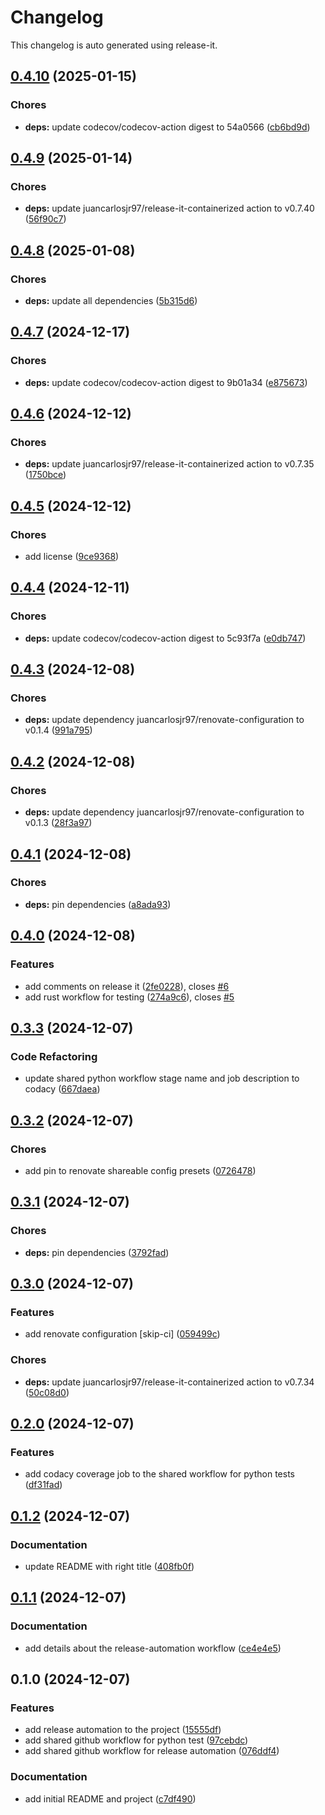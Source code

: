 # Changelog

This changelog is auto generated using release-it.


## [0.4.10](https://github.com/juancarlosjr97/github-actions-workflows-to-rule-them-all/compare/0.4.9...0.4.10) (2025-01-15)

### Chores

* **deps:** update codecov/codecov-action digest to 54a0566 ([cb6bd9d](https://github.com/juancarlosjr97/github-actions-workflows-to-rule-them-all/commit/cb6bd9d17b7edfd9eb47ac85cd7198f208d623ec))

## [0.4.9](https://github.com/juancarlosjr97/github-actions-workflows-to-rule-them-all/compare/0.4.8...0.4.9) (2025-01-14)

### Chores

* **deps:** update juancarlosjr97/release-it-containerized action to v0.7.40 ([56f90c7](https://github.com/juancarlosjr97/github-actions-workflows-to-rule-them-all/commit/56f90c769f0c3194b091c9510cfb81d50df07056))

## [0.4.8](https://github.com/juancarlosjr97/github-actions-workflows-to-rule-them-all/compare/0.4.7...0.4.8) (2025-01-08)

### Chores

* **deps:** update all dependencies ([5b315d6](https://github.com/juancarlosjr97/github-actions-workflows-to-rule-them-all/commit/5b315d6b5bff139026bb484eacd163f852c86804))

## [0.4.7](https://github.com/juancarlosjr97/github-actions-workflows-to-rule-them-all/compare/0.4.6...0.4.7) (2024-12-17)

### Chores

* **deps:** update codecov/codecov-action digest to 9b01a34 ([e875673](https://github.com/juancarlosjr97/github-actions-workflows-to-rule-them-all/commit/e875673b658c7cec2665c046069d73328c178ef0))

## [0.4.6](https://github.com/juancarlosjr97/github-actions-workflows-to-rule-them-all/compare/0.4.5...0.4.6) (2024-12-12)

### Chores

* **deps:** update juancarlosjr97/release-it-containerized action to v0.7.35 ([1750bce](https://github.com/juancarlosjr97/github-actions-workflows-to-rule-them-all/commit/1750bce79c1104e00664a25c01e8678bccaeb97d))

## [0.4.5](https://github.com/juancarlosjr97/github-actions-workflows-to-rule-them-all/compare/0.4.4...0.4.5) (2024-12-12)

### Chores

* add license ([9ce9368](https://github.com/juancarlosjr97/github-actions-workflows-to-rule-them-all/commit/9ce9368aa0f0bac5ac9ab82ccf3be17d46a7512f))

## [0.4.4](https://github.com/juancarlosjr97/github-actions-workflows-to-rule-them-all/compare/0.4.3...0.4.4) (2024-12-11)

### Chores

* **deps:** update codecov/codecov-action digest to 5c93f7a ([e0db747](https://github.com/juancarlosjr97/github-actions-workflows-to-rule-them-all/commit/e0db747f27021a050de1c9babf1842257b023c71))

## [0.4.3](https://github.com/juancarlosjr97/github-actions-workflows-to-rule-them-all/compare/0.4.2...0.4.3) (2024-12-08)

### Chores

* **deps:** update dependency juancarlosjr97/renovate-configuration to v0.1.4 ([991a795](https://github.com/juancarlosjr97/github-actions-workflows-to-rule-them-all/commit/991a795427e6be089b1991dc134c8692d8d351ff))

## [0.4.2](https://github.com/juancarlosjr97/github-actions-workflows-to-rule-them-all/compare/0.4.1...0.4.2) (2024-12-08)

### Chores

* **deps:** update dependency juancarlosjr97/renovate-configuration to v0.1.3 ([28f3a97](https://github.com/juancarlosjr97/github-actions-workflows-to-rule-them-all/commit/28f3a9713b977c51eac87b89306dea2fba3e4bb3))

## [0.4.1](https://github.com/juancarlosjr97/github-actions-workflows-to-rule-them-all/compare/0.4.0...0.4.1) (2024-12-08)

### Chores

* **deps:** pin dependencies ([a8ada93](https://github.com/juancarlosjr97/github-actions-workflows-to-rule-them-all/commit/a8ada93858c50e41bba0fb0a9481e13dfdb0e031))

## [0.4.0](https://github.com/juancarlosjr97/github-actions-workflows-to-rule-them-all/compare/0.3.3...0.4.0) (2024-12-08)

### Features

* add comments on release it ([2fe0228](https://github.com/juancarlosjr97/github-actions-workflows-to-rule-them-all/commit/2fe022805d0af3fefa185b571a52e56c8e97536c)), closes [#6](https://github.com/juancarlosjr97/github-actions-workflows-to-rule-them-all/issues/6)
* add rust workflow for testing ([274a9c6](https://github.com/juancarlosjr97/github-actions-workflows-to-rule-them-all/commit/274a9c6ac2e6cf366c377008e94298bb06c493f3)), closes [#5](https://github.com/juancarlosjr97/github-actions-workflows-to-rule-them-all/issues/5)

## [0.3.3](https://github.com/juancarlosjr97/github-actions-workflows-to-rule-them-all/compare/0.3.2...0.3.3) (2024-12-07)

### Code Refactoring

* update shared python workflow stage name and job description to codacy ([667daea](https://github.com/juancarlosjr97/github-actions-workflows-to-rule-them-all/commit/667daeae0b19b6efdba21ea1268472b11d07ad3c))

## [0.3.2](https://github.com/juancarlosjr97/github-actions-workflows-to-rule-them-all/compare/0.3.1...0.3.2) (2024-12-07)

### Chores

* add pin to renovate shareable config presets ([0726478](https://github.com/juancarlosjr97/github-actions-workflows-to-rule-them-all/commit/07264782b51016def0a3579288a515fb1f2839ef))

## [0.3.1](https://github.com/juancarlosjr97/github-actions-workflows-to-rule-them-all/compare/0.3.0...0.3.1) (2024-12-07)

### Chores

* **deps:** pin dependencies ([3792fad](https://github.com/juancarlosjr97/github-actions-workflows-to-rule-them-all/commit/3792fadf86bd7a05a04404e6fda6a6f5fb4d339a))

## [0.3.0](https://github.com/juancarlosjr97/github-actions-workflows-to-rule-them-all/compare/0.2.0...0.3.0) (2024-12-07)

### Features

* add renovate configuration [skip-ci] ([059499c](https://github.com/juancarlosjr97/github-actions-workflows-to-rule-them-all/commit/059499c4097727dca5ae156c11afee3352983114))

### Chores

* **deps:** update juancarlosjr97/release-it-containerized action to v0.7.34 ([50c08d0](https://github.com/juancarlosjr97/github-actions-workflows-to-rule-them-all/commit/50c08d07d320935ef7734f3e59c74bdcd74f2148))

## [0.2.0](https://github.com/juancarlosjr97/github-actions-workflows-to-rule-them-all/compare/0.1.2...0.2.0) (2024-12-07)

### Features

* add codacy coverage job to the shared workflow for python tests ([df31fad](https://github.com/juancarlosjr97/github-actions-workflows-to-rule-them-all/commit/df31fadbf41fdcbd418d4ddfd0b0758715af87e8))

## [0.1.2](https://github.com/juancarlosjr97/github-actions-workflows-to-rule-them-all/compare/0.1.1...0.1.2) (2024-12-07)

### Documentation

* update README with right title ([408fb0f](https://github.com/juancarlosjr97/github-actions-workflows-to-rule-them-all/commit/408fb0f83995731ae706dbfce3d93c50984d2f44))

## [0.1.1](https://github.com/juancarlosjr97/github-actions-workflows-to-rule-them-all/compare/0.1.0...0.1.1) (2024-12-07)

### Documentation

* add details about the release-automation workflow ([ce4e4e5](https://github.com/juancarlosjr97/github-actions-workflows-to-rule-them-all/commit/ce4e4e5d4782961edf4cf29ef54bbd7b69433883))

## 0.1.0 (2024-12-07)

### Features

* add release automation to the project ([15555df](https://github.com/juancarlosjr97/github-actions-workflows-to-rule-them-all/commit/15555df3387bdf1faff6d03cf485858fa3c14e5d))
* add shared github workflow for python test ([97cebdc](https://github.com/juancarlosjr97/github-actions-workflows-to-rule-them-all/commit/97cebdc401ca70750135aac39baf013d0988a506))
* add shared github workflow for release automation ([076ddf4](https://github.com/juancarlosjr97/github-actions-workflows-to-rule-them-all/commit/076ddf4fac551ed31b00d7afc2041dfa18468ad8))

### Documentation

* add initial README and project ([c7df490](https://github.com/juancarlosjr97/github-actions-workflows-to-rule-them-all/commit/c7df490bc762b0dab94771702551d03086d06b9a))

